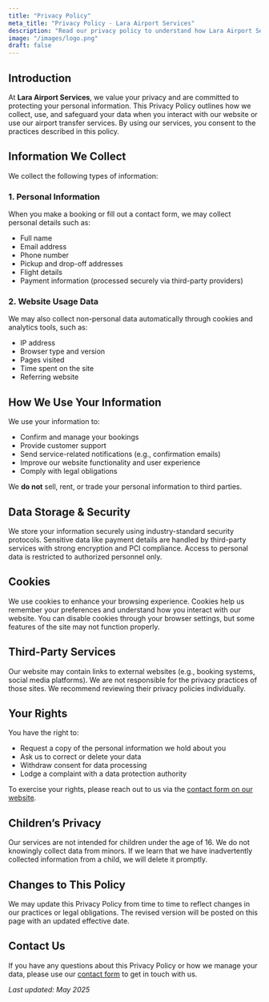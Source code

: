 ```yaml
---
title: "Privacy Policy"
meta_title: "Privacy Policy - Lara Airport Services"
description: "Read our privacy policy to understand how Lara Airport Services collects, uses, and protects your personal data when you use our airport transfer services."
image: "/images/logo.png"
draft: false
---
```


## Introduction

At **Lara Airport Services**, we value your privacy and are committed to protecting your personal information. This Privacy Policy outlines how we collect, use, and safeguard your data when you interact with our website or use our airport transfer services. By using our services, you consent to the practices described in this policy.

## Information We Collect

We collect the following types of information:

### 1. Personal Information

When you make a booking or fill out a contact form, we may collect personal details such as:
- Full name
- Email address
- Phone number
- Pickup and drop-off addresses
- Flight details
- Payment information (processed securely via third-party providers)

### 2. Website Usage Data

We may also collect non-personal data automatically through cookies and analytics tools, such as:
- IP address
- Browser type and version
- Pages visited
- Time spent on the site
- Referring website

## How We Use Your Information

We use your information to:

- Confirm and manage your bookings
- Provide customer support
- Send service-related notifications (e.g., confirmation emails)
- Improve our website functionality and user experience
- Comply with legal obligations

We **do not** sell, rent, or trade your personal information to third parties.

## Data Storage & Security

We store your information securely using industry-standard security protocols. Sensitive data like payment details are handled by third-party services with strong encryption and PCI compliance. Access to personal data is restricted to authorized personnel only.

## Cookies

We use cookies to enhance your browsing experience. Cookies help us remember your preferences and understand how you interact with our website. You can disable cookies through your browser settings, but some features of the site may not function properly.

## Third-Party Services

Our website may contain links to external websites (e.g., booking systems, social media platforms). We are not responsible for the privacy practices of those sites. We recommend reviewing their privacy policies individually.

## Your Rights

You have the right to:
- Request a copy of the personal information we hold about you
- Ask us to correct or delete your data
- Withdraw consent for data processing
- Lodge a complaint with a data protection authority

To exercise your rights, please reach out to us via the [contact form on our website](../../contact).

## Children’s Privacy

Our services are not intended for children under the age of 16. We do not knowingly collect data from minors. If we learn that we have inadvertently collected information from a child, we will delete it promptly.

## Changes to This Policy

We may update this Privacy Policy from time to time to reflect changes in our practices or legal obligations. The revised version will be posted on this page with an updated effective date.

## Contact Us

If you have any questions about this Privacy Policy or how we manage your data, please use our [contact form](../../contact) to get in touch with us.

_Last updated: May 2025_

